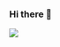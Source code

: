 ### Hi there 👋

<!--
**sujeong000/sujeong000** is a ✨ _special_ ✨ repository because its `README.md` (this file) appears on your GitHub profile.

Here are some ideas to get you started:

- 🔭 I’m currently working on ...
- 🌱 I’m currently learning ...
- 👯 I’m looking to collaborate on ...
- 🤔 I’m looking for help with ...
- 💬 Ask me about ...
- 📫 How to reach me: ...
- 😄 Pronouns: ...
- ⚡ Fun fact: ...
-->

<a href="https://codeforces.com/profile/babeeboo2000" target="_blank"><img src="https://img.shields.io/badge/Codeforces-#1F8ACB?style=flat-square&logo=codeforces&logoColor=white"/></a>
